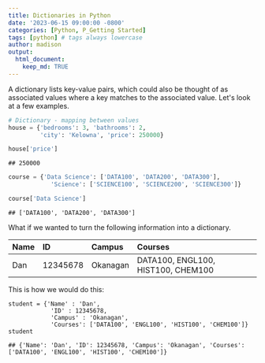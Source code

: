 ```yaml
---
title: Dictionaries in Python
date: '2023-06-15 09:00:00 -0800'
categories: [Python, P_Getting Started]
tags: [python] # tags always lowercase
author: madison
output: 
  html_document:
    keep_md: TRUE
---
```




A dictionary lists key-value pairs, which could also be thought of as associated values where a key matches to the associated value. Let's look at a few examples.


```python
# Dictionary - mapping between values
house = {'bedrooms': 3, 'bathrooms': 2, 
         'city': 'Kelowna', 'price': 250000}
```



```python
house['price']
```

```
## 250000
```



```python
course = {'Data Science': ['DATA100', 'DATA200', 'DATA300'],
            'Science': ['SCIENCE100', 'SCIENCE200', 'SCIENCE300']}
```



```python
course['Data Science']
```

```
## ['DATA100', 'DATA200', 'DATA300']
```

What if we wanted to turn the following information into a dictionary. 

Name | ID | Campus | Courses
:--- | :--- | :--- | :---
Dan | 12345678 | Okanagan | DATA100, ENGL100, HIST100, CHEM100

This is how we would do this:


```{.python .fold-hide}
student = {'Name' : 'Dan',
            'ID' : 12345678,
            'Campus' : 'Okanagan',
            'Courses': ['DATA100', 'ENGL100', 'HIST100', 'CHEM100']}
student
```

```
## {'Name': 'Dan', 'ID': 12345678, 'Campus': 'Okanagan', 'Courses': ['DATA100', 'ENGL100', 'HIST100', 'CHEM100']}
```

